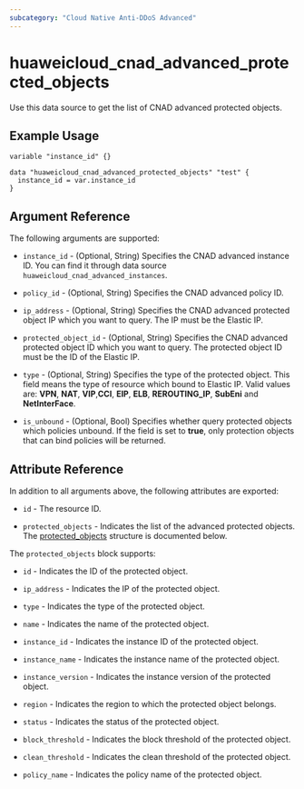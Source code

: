 ```yaml
---
subcategory: "Cloud Native Anti-DDoS Advanced"
---
```


# huaweicloud_cnad_advanced_protected_objects

Use this data source to get the list of CNAD advanced protected objects.

## Example Usage

```hcl
variable "instance_id" {}

data "huaweicloud_cnad_advanced_protected_objects" "test" {
  instance_id = var.instance_id
}
```

## Argument Reference

The following arguments are supported:

* `instance_id` - (Optional, String) Specifies the CNAD advanced instance ID. You can find it through data source
  `huaweicloud_cnad_advanced_instances`.

* `policy_id` - (Optional, String) Specifies the CNAD advanced policy ID.

* `ip_address` - (Optional, String) Specifies the CNAD advanced protected object IP which you want to query.
  The IP must be the Elastic IP.

* `protected_object_id` - (Optional, String) Specifies the CNAD advanced protected object ID which you want to query.
  The protected object ID must be the ID of the Elastic IP.

* `type` - (Optional, String) Specifies the type of the protected object. This field means the type of resource which
  bound to Elastic IP. Valid values are: **VPN**, **NAT**, **VIP**,**CCI**, **EIP**, **ELB**, **REROUTING_IP**,
  **SubEni** and **NetInterFace**.

* `is_unbound` - (Optional, Bool) Specifies whether query protected objects which policies unbound.
  If the field is set to **true**, only protection objects that can bind policies will be returned.

## Attribute Reference

In addition to all arguments above, the following attributes are exported:

* `id` - The resource ID.

* `protected_objects` - Indicates the list of the advanced protected objects.
  The [protected_objects](#GetProtectedObjectsResponseBody_protected_objects) structure is documented below.

<a name="GetProtectedObjectsResponseBody_protected_objects"></a>
The `protected_objects` block supports:

* `id` - Indicates the ID of the protected object.

* `ip_address` - Indicates the IP of the protected object.

* `type` - Indicates the type of the protected object.

* `name` - Indicates the name of the protected object.

* `instance_id` - Indicates the instance ID of the protected object.

* `instance_name` - Indicates the instance name of the protected object.

* `instance_version` - Indicates the instance version of the protected object.

* `region` - Indicates the region to which the protected object belongs.

* `status` - Indicates the status of the protected object.

* `block_threshold` - Indicates the block threshold of the protected object.

* `clean_threshold` - Indicates the clean threshold of the protected object.

* `policy_name` - Indicates the policy name of the protected object.
